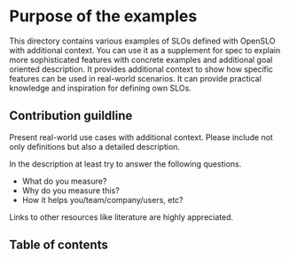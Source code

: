 # Purpose of the examples

This directory contains various examples of SLOs defined with OpenSLO with additional context. You can use it as a supplement for spec to
explain more sophisticated features with concrete examples and additional goal oriented description. It provides additional context to show
how specific features can be used in real-world scenarios. It can provide practical knowledge and inspiration for defining own SLOs.

## Contribution guildline

Present real-world use cases with additional context. Please include not only definitions but also a detailed description.

In the description at least try to answer the following questions.

- What do you measure?
- Why do you measure this?
- How it helps you/team/company/users, etc?

Links to other resources like literature are highly appreciated.

## Table of contents

<!-- List of examples with links to a specific directory and one-sentence description. -->
